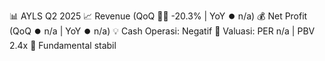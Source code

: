 📊 AYLS Q2 2025
📈 Revenue (QoQ 🔻🔴 -20.3% | YoY ⏺️ n/a)
💰 Net Profit (QoQ ⏺️ n/a | YoY ⏺️ n/a)
💡 Cash Operasi: Negatif
🧮 Valuasi: PER n/a | PBV 2.4x
🧱 Fundamental stabil
